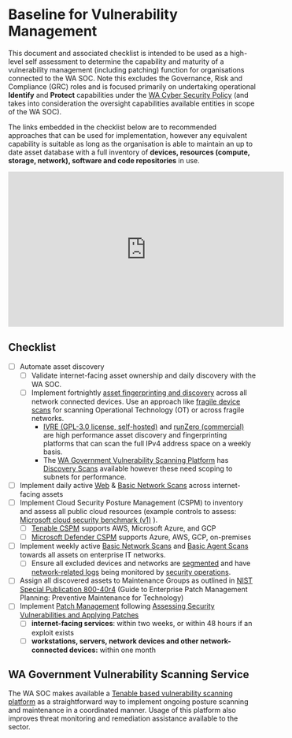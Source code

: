 # Baseline for Vulnerability Management

This document and associated checklist is intended to be used as a high-level self assessment to determine the capability and maturity of a vulnerability management (including patching) function for organisations connected to the WA SOC. Note this excludes the Governance, Risk and Compliance (GRC) roles and is focused primarily on undertaking operational **Identify** and **Protect** capabilities under the [WA Cyber Security Policy](https://www.wa.gov.au/government/publications/wa-government-cyber-security-policy) (and takes into consideration the oversight capabilities available entities in scope of the WA SOC).

The links embedded in the checklist below are to recommended approaches that can be used for implementation, however any equivalent capability is suitable as long as the organisation is able to maintain an up to date asset database with a full inventory of **devices, resources (compute, storage, network), software and code repositories** in use.

<iframe width="560" height="315" src="https://www.youtube-nocookie.com/embed/PzX8NLPaxNk?si=rNT0sT5Hj4E_3cJS" title="YouTube video player" frameborder="0" allow="accelerometer; autoplay; clipboard-write; encrypted-media; gyroscope; picture-in-picture; web-share" allowfullscreen></iframe>

## Checklist

- [ ] Automate asset discovery
    - [ ] Validate internet-facing asset ownership and daily discovery with the WA SOC.
    - [ ] Implement fortnightly [asset fingerprinting and discovery](https://www.runzero.com/docs/discovering-assets/) across all network connected devices. Use an approach like [fragile device scans](../guidelines/runzero-ot.md) for scanning Operational Technology (OT) or across fragile networks.
        - [IVRE (GPL-3.0 license, self-hosted)](https://ivre.rocks) and [runZero (commercial)](https://www.runzero.com) are high performance asset discovery and fingerprinting platforms that can scan the full IPv4 address space on a weekly basis.
        - The [WA Government Vulnerability Scanning Platform](https://www.wa.gov.au/organisation/department-of-the-premier-and-cabinet/vulnerability-scanning-service) has [Discovery Scans](https://www.wa.gov.au/organisation/department-of-the-premier-and-cabinet/vulnerability-scanning-service) available however these need scoping to subnets for performance. 
- [ ] Implement daily active [Web](https://www.tenable.com/products/tenable-io/web-application-scanning) & [Basic Network Scans](https://docs.tenable.com/nessus/Content/ScanAndPolicyTemplates.htm#Scanner_Templates) across internet-facing assets 
- [ ] Implement Cloud Security Posture Management (CSPM) to inventory and assess all public cloud resources (example controls to assess: [Microsoft cloud security benchmark (v1)](https://learn.microsoft.com/en-us/security/benchmark/azure/overview) ).
    - [ ] [Tenable CSPM](https://docs.tenable.com/cloud-security/Content/About/AboutTenablecs.htm) supports AWS, Microsoft Azure, and GCP
    - [ ] [Microsoft Defender CSPM](https://learn.microsoft.com/en-us/azure/defender-for-cloud/concept-cloud-security-posture-management) supports Azure, AWS, GCP, on-premises
- [ ] Implement weekly active [Basic Network Scans](https://docs.tenable.com/nessus/Content/ScanAndPolicyTemplates.htm#Scanner_Templates) and [Basic Agent Scans](https://docs.tenable.com/nessus/Content/ScanAndPolicyTemplates.htm#Scanner_Templates) towards all assets on enterprise IT networks.
    - [ ] Ensure all excluded devices and networks are [segmented](../guidelines/further-five.md#network-segmentation) and have [network-related logs](../guidelines/further-five.md#implementation-guidance-leveraging-network-related-logs) being monitored by [security operations](security-operations.md).
- [ ] Assign all discovered assets to Maintenance Groups as outlined in [NIST Special Publication 800-40r4](https://nvlpubs.nist.gov/nistpubs/SpecialPublications/NIST.SP.800-40r4.pdf) (Guide to Enterprise Patch Management Planning: Preventive Maintenance for Technology)
- [ ] Implement [Patch Management](../guidelines/patch-management.md) following [Assessing Security Vulnerabilities and Applying Patches](https://www.cyber.gov.au/resources-business-and-government/maintaining-devices-and-systems/system-hardening-and-administration/system-administration/assessing-security-vulnerabilities-and-applying-patches)
    - [ ] **internet-facing services**: within two weeks, or within 48 hours if an exploit exists
    - [ ] **workstations, servers, network devices and other network-connected devices:** within one month

## WA Government Vulnerability Scanning Service

The WA SOC makes available a [Tenable based vulnerability scanning platform](https://www.wa.gov.au/organisation/department-of-the-premier-and-cabinet/vulnerability-scanning-service-description) as a straightforward way to implement ongoing posture scanning and maintenance in a coordinated manner. Usage of this platform also improves threat monitoring and remediation assistance available to the sector.
